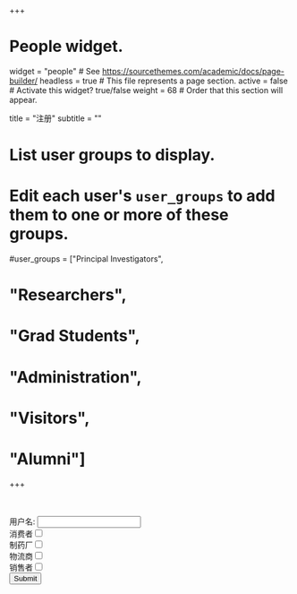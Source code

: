 +++
# People widget.
widget = "people"  # See https://sourcethemes.com/academic/docs/page-builder/
headless = true  # This file represents a page section.
active = false  # Activate this widget? true/false
weight = 68  # Order that this section will appear.

title = "注册"
subtitle = ""

# List user groups to display.
#   Edit each user's `user_groups` to add them to one or more of these groups.
#user_groups = ["Principal Investigators",
#               "Researchers",
#               "Grad Students",
#            "Administration",
#            "Visitors",
#            "Alumni"]
+++

<br/>
<form action="form_action.asp" method="get">
<br/>
  用户名: <input type="text" name="name" />
<br/>
  消费者<input type="checkbox" name="id" />
<br/>
  制药厂<input type="checkbox" name="id" />
<br/>
  物流商<input type="checkbox" name="id" />
<br/>
  销售者<input type="checkbox" name="id" />
<br/>
  <input type="submit" value="Submit" />
</form>
<br/>
<br/>
<br/>
